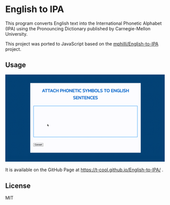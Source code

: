 # English to IPA

This program converts English text into the International Phonetic Alphabet (IPA) using the Pronouncing Dictionary published by Carnegie-Mellon University.

This project was ported to JavaScript based on the [mphilli/English-to-IPA](https://github.com/mphilli/English-to-IPA) project.


## Usage

![screencasts.gif](./screencasts.gif)

It is available on the GitHub Page at https://t-cool.github.io/English-to-IPA/ .


## License

MIT
